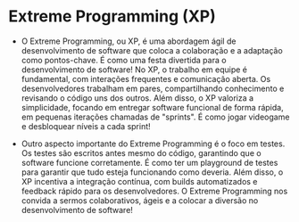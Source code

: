 # Extreme Programming (XP)

- O Extreme Programming, ou XP, é uma abordagem ágil de desenvolvimento de software que coloca a colaboração e a adaptação como pontos-chave. É como uma festa divertida para o desenvolvimento de software! No XP, o trabalho em equipe é fundamental, com interações frequentes e comunicação aberta. Os desenvolvedores trabalham em pares, compartilhando conhecimento e revisando o código uns dos outros. Além disso, o XP valoriza a simplicidade, focando em entregar software funcional de forma rápida, em pequenas iterações chamadas de "sprints". É como jogar videogame e desbloquear níveis a cada sprint!

- Outro aspecto importante do Extreme Programming é o foco em testes. Os testes são escritos antes mesmo do código, garantindo que o software funcione corretamente. É como ter um playground de testes para garantir que tudo esteja funcionando como deveria. Além disso, o XP incentiva a integração contínua, com builds automatizados e feedback rápido para os desenvolvedores. O Extreme Programming nos convida a sermos colaborativos, ágeis e a colocar a diversão no desenvolvimento de software!
